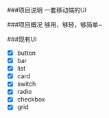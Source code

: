 ###项目说明
一套移动端的UI

###项目概况
够用，够轻，够简单~

###现有UI
- [x] button
- [x] bar
- [x] list
- [x] card
- [x] switch
- [x] radio
- [x] checkbox
- [x] grid